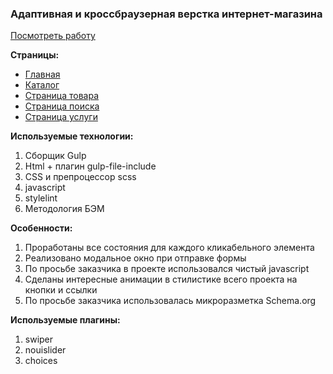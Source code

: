 <h3>Адаптивная и кроссбраузерная верстка интернет-магазина</h3>

<a target="_blank" href="https://anna-anka.github.io/Sibremonttechnika/">Посмотреть работу</a>

<p></p>

<b>Страницы:</b>
<ul>
  <li>
    <a target="_blank" href="https://anna-anka.github.io/Sibremonttechnika/">Главная</a>
  </li>
  <li>
    <a target="_blank" href="https://anna-anka.github.io/Sibremonttechnika/catalog.html">Каталог</a>
  </li>
  <li>
    <a target="_blank" href="https://anna-anka.github.io/Sibremonttechnika/product.html">Страница товара</a>
  </li>
  <li>
    <a target="_blank" href="https://anna-anka.github.io/Sibremonttechnika/search.html">Страница поиска</a>
  </li>
  <li>
    <a target="_blank" href="https://anna-anka.github.io/Sibremonttechnika/service.html">Страница услуги</a>
  </li>
</ul>

<p></p>

<b>Используемые технологии: </b>
1) Сборщик Gulp
2) Html + плагин gulp-file-include
3) CSS и препроцессор scss
4) javascript
5) stylelint
6) Методология БЭМ

<p></p>

<b>Особенности:</b>
1) Проработаны все состояния для каждого кликабельного элемента
2) Реализовано модальное окно при отправке формы 
3) По просьбе заказчика в проекте использовался чистый javascript
4) Сделаны интересные анимации в стилистике всего проекта на кнопки и ссылки
5) По просьбе заказчика использовалась микроразметка Schema.org

<p></p>

<b>Используемые плагины:</b>
1) swiper
2) nouislider
3) choices
